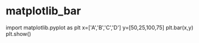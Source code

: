 # matplotlib_bar
import matplotlib.pyplot as plt
x=['A','B','C','D']
y=[50,25,100,75]
plt.bar(x,y)
plt.show()

